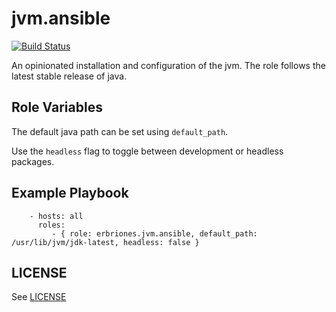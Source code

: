 jvm.ansible
=========

[![Build Status](https://travis-ci.org/erbriones/jvm.ansible.svg?branch=master)](https://travis-ci.org/erbriones/jvm.ansible)

An opinionated installation and configuration of the jvm. The role follows the
latest stable release of java.

Role Variables
--------------
The default java path can be set using `default_path`.

Use the `headless` flag to toggle between development or headless packages.

Example Playbook
----------------

```
    - hosts: all
      roles:
         - { role: erbriones.jvm.ansible, default_path: /usr/lib/jvm/jdk-latest, headless: false }
```

LICENSE
-------

See [LICENSE](https://github.com/erbriones/jvm.ansible/blob/master/LICENSE)
